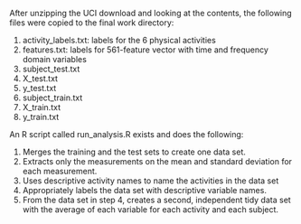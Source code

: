 After unzipping the UCI download and looking at the contents, the following files were copied to the final work directory:
1. activity_labels.txt: labels for the 6 physical activities
2. features.txt: labels for 561-feature vector with time and frequency domain variables
3. subject_test.txt
4. X_test.txt
5. y_test.txt
6. subject_train.txt
7. X_train.txt
8. y_train.txt

An R script called run_analysis.R exists and does the following:
1. Merges the training and the test sets to create one data set.
2. Extracts only the measurements on the mean and standard deviation for each measurement.
3. Uses descriptive activity names to name the activities in the data set
4. Appropriately labels the data set with descriptive variable names.
5. From the data set in step 4, creates a second, independent tidy data set with the average of each variable for each activity and each subject.

